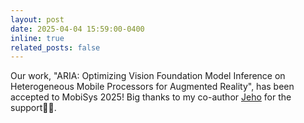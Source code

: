 ```yaml
---
layout: post
date: 2025-04-04 15:59:00-0400
inline: true
related_posts: false
---
```


Our work, "ARIA: Optimizing Vision Foundation Model Inference on Heterogeneous Mobile Processors for Augmented Reality", has been accepted to MobiSys 2025! Big thanks to my co-author <a href='https://jeho-lee.github.io'>Jeho</a> for the support🙇‍♂️.
